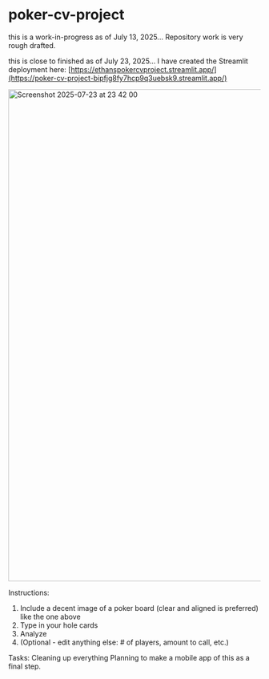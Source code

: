 # poker-cv-project

this is a work-in-progress as of July 13, 2025... 
Repository work is very rough drafted.

this is close to finished as of July 23, 2025... 
I have created the Streamlit deployment here: [https://ethanspokercvproject.streamlit.app/](https://poker-cv-project-bipfjg8fy7hcp9q3uebsk9.streamlit.app/)

<img width="1305" height="982" alt="Screenshot 2025-07-23 at 23 42 00" src="https://github.com/user-attachments/assets/2a8959ea-9872-42ad-88c1-b01f202bb9e7" />


Instructions:
1. Include a decent image of a poker board (clear and aligned is preferred) like the one above
2. Type in your hole cards
3. Analyze
4. (Optional - edit anything else: # of players, amount to call, etc.)


Tasks:
Cleaning up everything
Planning to make a mobile app of this as a final step.


